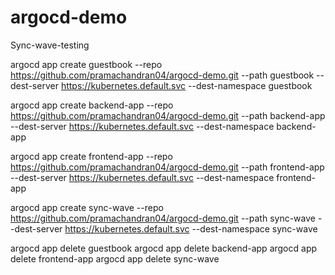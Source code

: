 # argocd-demo
Sync-wave-testing

argocd app create guestbook --repo https://github.com/pramachandran04/argocd-demo.git --path guestbook --dest-server https://kubernetes.default.svc --dest-namespace guestbook

argocd app create backend-app --repo https://github.com/pramachandran04/argocd-demo.git --path backend-app --dest-server https://kubernetes.default.svc --dest-namespace backend-app

argocd app create frontend-app --repo https://github.com/pramachandran04/argocd-demo.git --path frontend-app --dest-server https://kubernetes.default.svc --dest-namespace frontend-app

argocd app create sync-wave --repo https://github.com/pramachandran04/argocd-demo.git --path sync-wave --dest-server https://kubernetes.default.svc --dest-namespace sync-wave

argocd app delete guestbook 
argocd app delete backend-app 
argocd app delete frontend-app 
argocd app delete sync-wave 